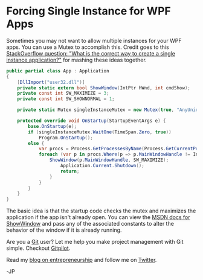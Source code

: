 <!--
author: JP
publish: Wed Dec 29 2010 17:43:49 GMT-0600 (CST)
status: publish
type: post
link: https://procbits.wordpress.com/2010/12/29/forcing-single-instance-for-wpf/
tags: C#, WPF
slug: 2010/12/29/forcing-single-instance-for-wpf
-->

Forcing Single Instance for WPF Apps
====================================

Sometimes you may not want to allow multiple instances for your WPF
apps. You can use a Mutex to accomplish this. Credit goes to this
[StackOverflow question: "What is the correct way to create a single
instance
application?"](http://stackoverflow.com/questions/19147/what-is-the-correct-way-to-create-a-single-instance-application)
for mashing these ideas together.

```csharp
public partial class App : Application
{
    [DllImport("user32.dll")]
    private static extern bool ShowWindow(IntPtr hWnd, int cmdShow);
    private const int SW_MAXIMIZE = 3;
    private const int SW_SHOWNORMAL = 1;

    private static Mutex singleInstanceMutex = new Mutex(true, "AnyUniqueStringToYourApp");

    protected override void OnStartup(StartupEventArgs e) {
        base.OnStartup(e);
        if (singleInstanceMutex.WaitOne(TimeSpan.Zero, true))
            Program.OnStartup();
        else {
            var procs = Process.GetProcessesByName(Process.GetCurrentProcess().ProcessName);
            foreach (var p in procs.Where(p => p.MainWindowHandle != IntPtr.Zero)) {
                ShowWindow(p.MainWindowHandle, SW_MAXIMIZE);
                    Application.Current.Shutdown();
                    return;
                }
            }   
        }
    }
}
```

The basic idea is that the startup code checks the mutex and maximizes
the application if the app isn't already open. You can view the [MSDN
docs for
ShowWindow](http://msdn.microsoft.com/en-us/library/ms633548(VS.85).aspx)
and pass any of the associated constants to alter the behavior of the
window if it is already running.

Are you a [Git](http://gitpilot.com) user? Let me help you make project
management with Git simple. Checkout [Gitpilot](http://gitpilot.com).

Read my [blog on entrepreneurship](http://techneur.com) and follow me on
[Twitter](http://twitter.com/jprichardson).

-JP

